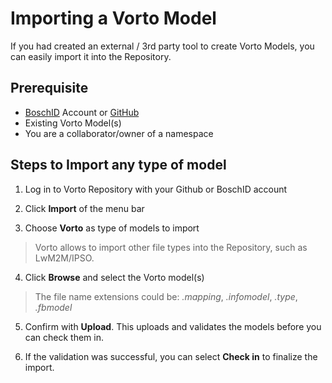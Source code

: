 # Importing a Vorto Model 

If you had created an external / 3rd party tool to create Vorto Models, you can easily import it into the Repository.

## Prerequisite

* [BoschID](https://accounts.bosch-iot-suite.com/) Account or [GitHub](https://github.com/) 
* Existing Vorto Model(s)
* You are a collaborator/owner of a namespace

## Steps to Import any type of model

1. Log in to Vorto Repository with your Github or BoschID account

2. Click **Import** of the menu bar

3. Choose **Vorto** as type of models to import 

> Vorto allows to import other file types into the Repository, such as LwM2M/IPSO. 

4. Click **Browse** and select the Vorto model(s)

> The file name extensions could be: _.mapping_, _.infomodel_, _.type_, _.fbmodel_

5. Confirm with **Upload**. This uploads and validates the models before you can check them in.  

6. If the validation was successful, you can select **Check in** to finalize the import.

